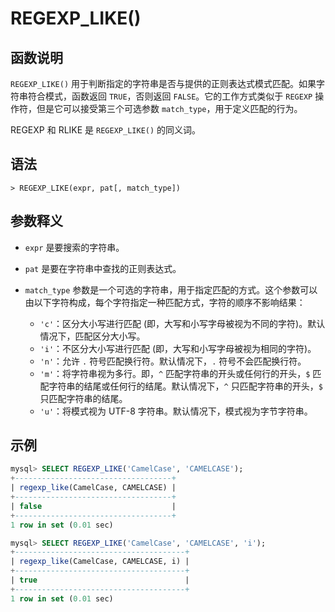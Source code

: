 # **REGEXP_LIKE()**

## **函数说明**

`REGEXP_LIKE()` 用于判断指定的字符串是否与提供的正则表达式模式匹配。如果字符串符合模式，函数返回 `TRUE`，否则返回 `FALSE`。它的工作方式类似于 `REGEXP` 操作符，但是它可以接受第三个可选参数 `match_type`，用于定义匹配的行为。

REGEXP 和 RLIKE 是 `REGEXP_LIKE()` 的同义词。

## **语法**

```
> REGEXP_LIKE(expr, pat[, match_type])
```

## 参数释义

- `expr` 是要搜索的字符串。

- `pat` 是要在字符串中查找的正则表达式。

- `match_type` 参数是一个可选的字符串，用于指定匹配的方式。这个参数可以由以下字符构成，每个字符指定一种匹配方式，字符的顺序不影响结果：

  - `'c'`：区分大小写进行匹配 (即，大写和小写字母被视为不同的字符)。默认情况下，匹配区分大小写。
  - `'i'`：不区分大小写进行匹配 (即，大写和小写字母被视为相同的字符)。
  - `'n'`：允许 `.` 符号匹配换行符。默认情况下，`.` 符号不会匹配换行符。
  - `'m'`：将字符串视为多行。即，`^` 匹配字符串的开头或任何行的开头，`$` 匹配字符串的结尾或任何行的结尾。默认情况下，`^` 只匹配字符串的开头，`$` 只匹配字符串的结尾。
  - `'u'`：将模式视为 UTF-8 字符串。默认情况下，模式视为字节字符串。

## **示例**

```SQL
mysql> SELECT REGEXP_LIKE('CamelCase', 'CAMELCASE');
+-----------------------------------+
| regexp_like(CamelCase, CAMELCASE) |
+-----------------------------------+
| false                             |
+-----------------------------------+
1 row in set (0.01 sec)

mysql> SELECT REGEXP_LIKE('CamelCase', 'CAMELCASE', 'i');
+--------------------------------------+
| regexp_like(CamelCase, CAMELCASE, i) |
+--------------------------------------+
| true                                 |
+--------------------------------------+
1 row in set (0.01 sec)
```

